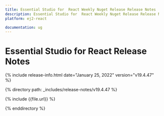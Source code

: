 ```yaml
---
title: Essential Studio for  React Weekly Nuget Release Release Notes  
description: Essential Studio for  React Weekly Nuget Release Release Notes  
platform: ej2-react

documentation: ug
---
```


# Essential Studio for  React  Release Notes  

{% include release-info.html date="January 25, 2022"  version="v19.4.47" %} 

{% directory path: _includes/release-notes/v19.4.47 %}

{% include {{file.url}} %}

{% enddirectory %}
